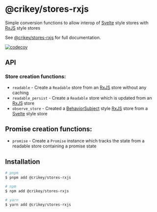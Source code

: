 # @crikey/stores-rxjs

Simple conversion functions to allow interop of [Svelte](https://svelte.dev/) style stores with [RxJS](https://rxjs.dev/) style stores

See [@crikey/stores-rxjs](https://whenderson.github.io/stores-mono/modules/_crikey_stores_rxjs.html) for full documentation.

[![codecov](https://codecov.io/gh/WHenderson/stores-mono/branch/master/graph/badge.svg?token=RD1EUK6Y04&flag=stores-rxjs)](https://codecov.io/gh/WHenderson/stores-mono)

## API

### Store creation functions:

* `readable` - Create a `Readable` store from an [RxJS](https://rxjs.dev/) store without any caching
* `readable_persist` - Create a `Readable` store which is updated from an [RxJS](https://rxjs.dev/) store
* `observe_store` - Created a [BehaviorSubject](https://rxjs.dev/api/index/class/BehaviorSubject) style [RxJS](https://rxjs.dev/) store from a [Svelte](https://svelte.dev/) style store

## Promise creation functions:

* `promise` - Create a `Promise` instance which tracks the state from a readable store containing a promise state

## Installation

```bash
# pnpm
$ pnpm add @crikey/stores-rxjs

# npm
$ npm add @crikey/stores-rxjs

# yarn
$ yarn add @crikey/stores-rxjs
```

